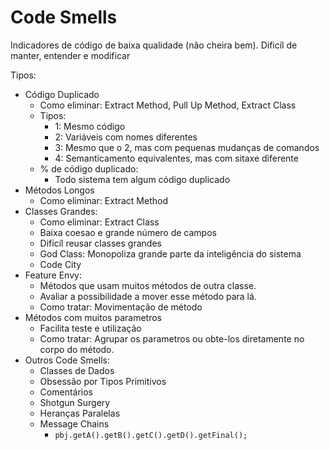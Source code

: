 # Code Smells
 
Indicadores de código de baixa qualidade (não cheira bem). Dificíl de manter, entender e modificar

Tipos:
- Código Duplicado
  - Como eliminar: Extract Method, Pull Up Method, Extract Class
  - Tipos:
    - 1: Mesmo código 
    - 2: Variáveis com nomes diferentes
    - 3: Mesmo que o 2, mas com pequenas mudanças de comandos
    - 4: Semanticamento equivalentes, mas com sitaxe diferente
  - % de código duplicado:
    - Todo sistema tem algum código duplicado
- Métodos Longos
  - Como eliminar: Extract Method
- Classes Grandes:
  - Como eliminar: Extract Class
  - Baixa coesao e grande número de campos
  - Dificíl reusar classes grandes
  - God Class: Monopoliza grande parte da inteligência do sistema
  - Code City
- Feature Envy:
  - Métodos que usam muitos métodos de outra classe.
  - Avaliar a possibilidade a mover esse método para lá.
  - Como tratar: Movimentação de método
- Métodos com muitos parametros
  - Facilita teste e utilização
  - Como tratar: Agrupar os parametros ou obte-los diretamente no corpo do método.
- Outros Code Smells:
  - Classes de Dados
  - Obsessão por Tipos Primitivos
  - Comentários
  - Shotgun Surgery
  - Heranças Paralelas
  - Message Chains
    - `pbj.getA().getB().getC().getD().getFinal();`